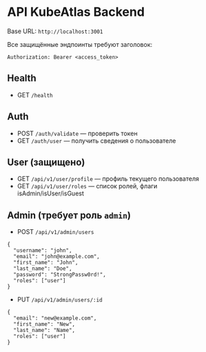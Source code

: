 # API KubeAtlas Backend

Base URL: `http://localhost:3001`

Все защищённые эндпоинты требуют заголовок:
```
Authorization: Bearer <access_token>
```

## Health
- GET `/health`

## Auth
- POST `/auth/validate` — проверить токен
- GET `/auth/user` — получить сведения о пользователе

## User (защищено)
- GET `/api/v1/user/profile` — профиль текущего пользователя
- GET `/api/v1/user/roles` — список ролей, флаги isAdmin/isUser/isGuest

## Admin (требует роль `admin`)
- POST `/api/v1/admin/users`
```
{
  "username": "john",
  "email": "john@example.com",
  "first_name": "John",
  "last_name": "Doe",
  "password": "StrongPassw0rd!",
  "roles": ["user"]
}
```
- PUT `/api/v1/admin/users/:id`
```
{
  "email": "new@example.com",
  "first_name": "New",
  "last_name": "Name",
  "roles": ["user"]
}
```
